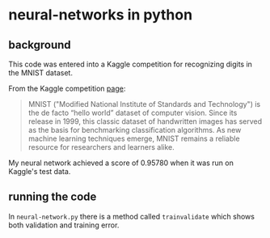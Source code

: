 # neural-networks in python

## background

This code was entered into a Kaggle competition for recognizing digits in the MNIST dataset.

From the Kaggle competition [page](https://www.kaggle.com/c/digit-recognizer):
> MNIST ("Modified National Institute of Standards and Technology") is the de facto “hello world” dataset of computer vision. Since its release in 1999, this classic dataset of handwritten images has served as the basis for benchmarking classification algorithms. As new machine learning techniques emerge, MNIST remains a reliable resource for researchers and learners alike.

My neural network achieved a score of 0.95780 when it was run on Kaggle's test data.

## running the code

In `neural-network.py` there is a method called `trainvalidate` which shows both validation and training error.
